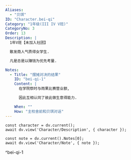 ```yaml
---
Aliases:
  - "贝琪"
ID: "Character.bei-qi"
Category: "1年级(III IV V班)"
CategoryNo: 3
Order: 13
Description: |
  1年V班【未加入社团】

  散发商人气质得女学生.

  凡是总是以赚钱为优先考量.

Notes:
  - Title: "摆摊对决的结果"
    ID: "bei-qi-1"
    Content: |
      在学院祭时与雨果比赛营业额,

      因此互相认同了彼此做生意得能力.

    When: ""
    How: "主校舍前和贝琪对话"
---
```

```dataviewjs
const character = dv.current();
await dv.view('Character/Description', { character });
```

```dataviewjs
const note = dv.current().Notes[0];
await dv.view('Character/Note', { note });
```
^bei-qi-1